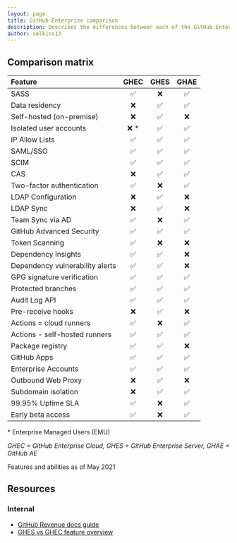 ```yaml
---
layout: page
title: GitHub Enterprise comparison
description: Describes the differences between each of the GitHub Enterprise products
author: selkins13
---
```


## Comparison matrix

| Feature                          | GHEC | GHES | GHAE |
|:---------------------------------|:----:|:----:|:----:|
| SASS                             |  ✅  |  ❌  |  ✅  |
| Data residency                   |  ❌  |  ✅  |  ✅  |
| Self-hosted (on-premise)         |  ❌  |  ✅  |  ❌  |
| Isolated user accounts           |  ❌ * |  ✅  |  ✅  |
| IP Allow Lists                   |  ✅  |  ✅  |  ✅  |
| SAML/SSO                         |  ✅  |  ✅  |  ✅  |
| SCIM                             |  ✅  |  ✅  |  ✅  |
| CAS                              |  ❌  |  ✅  |  ✅  |
| Two-factor authentication        |  ✅  |  ❌  |  ✅  |
| LDAP Configuration               |  ❌  |  ✅  |  ❌  |
| LDAP Sync                        |  ❌  |  ✅  |  ❌  |
| Team Sync via AD                 |  ✅  |  ❌  |  ✅  |
| GitHub Advanced Security         |  ✅  |  ✅  |  ✅  |
| Token Scanning                   |  ✅  |  ❌  |  ❌  |
| Dependency Insights              |  ✅  |  ✅  |  ❌  |
| Dependency vulnerability alerts  |  ✅  |  ✅  |  ❌  |
| GPG signature verification       |  ✅  |  ✅  |  ✅  |
| Protected branches               |  ✅  |  ✅  |  ✅  |
| Audit Log API                    |  ✅  |  ✅  |  ✅  |
| Pre-receive hooks                |  ❌  |  ✅  |  ❌  |
| Actions = cloud runners          |  ✅  |  ❌  |  ✅  |
| Actions - self-hosted runners    |  ✅  |  ✅  |  ✅  |
| Package registry                 |  ✅  |  ✅  |  ❌  |
| GitHub Apps                      |  ✅  |  ✅  |  ✅  |
| Enterprise Accounts              |  ✅  |  ✅  |  ✅  |
| Outbound Web Proxy               |  ❌  |  ✅  |  ❌  |
| Subdomain isolation              |  ❌  |  ✅  |  ✅  |
| 99.95% Uptime SLA                |  ✅  |  ❌  |  ✅  |
| Early beta access                |  ✅  |  ❌  |  ✅  |

\* Enterprise Managed Users (EMU)

_GHEC = GitHub Enterprise Cloud, GHES = GitHub Enterprise Server, GHAE = GitHub AE_

Features and abilities as of May 2021

## Resources

### Internal

- [GitHub Revenue docs guide](https://docs.google.com/document/d/1h2hSOBBm64QCG7nnBmlgkoowG6xBr_W65zndB6XUl7U)
- [GHES vs GHEC feature overview](https://docs.google.com/document/d/1kPQGgYqZDPpS1_Kgfo_SA_N8Cv7m7xxl_gxoJFBALBg)
